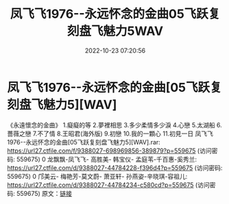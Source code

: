 ﻿---
title: 凤飞飞1976--永远怀念的金曲05飞跃复刻盘飞魅力5WAV
date: 2022-10-23 07:20:56
categories: WAV车载音乐、镜像
tags: 华语中文
---
# 凤飞飞1976--永远怀念的金曲[05飞跃复刻盘飞魅力5][WAV]

《永遠懷念的金曲》
1.癡癡的等
2.夢裡相思
3.多少柔情多少淚
4.心戀
5.太湖船
6.薔薇之戀
7.不了情
8.王昭君(海外版)
9.初戀
10.我的一顆心
11.初見一日
凤飞飞1976--永远怀念的金曲[05飞跃复刻盘飞魅力5][WAV].rar: https://url27.ctfile.com/f/9388027-698969856-389879?p=559675
(访问密码: 559675)
0 龙飘飘-凤飞飞- 高胜美- 韩宝仪- 孟庭苇-千百惠-奚秀兰: https://url27.ctfile.com/d/9388027-44784228-f396d4?p=559675
(访问密码: 559675)
0 邝美云- 梅艳芳-莫文蔚- 萧亚轩- 孙燕姿-辛晓琪-容祖儿: https://url27.ctfile.com/d/9388027-44784234-c580cd?p=559675
(访问密码: 559675)
原文：[链接](https://blog.sina.com.cn/s/blog_1647c7e7601030zzm.html)